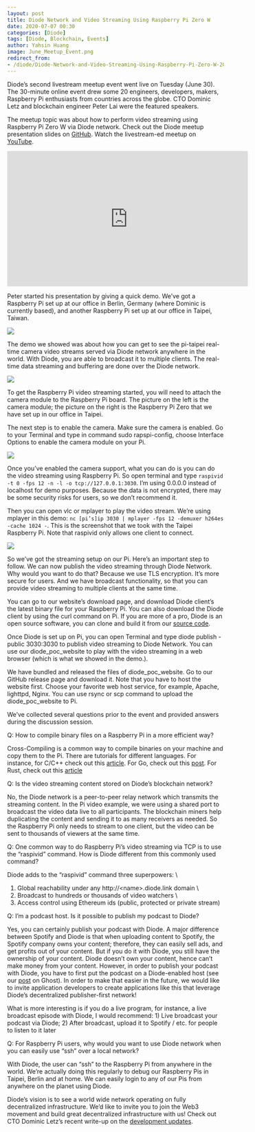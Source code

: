 ```yaml
---
layout: post
title: Diode Network and Video Streaming Using Raspberry Pi Zero W
date: 2020-07-07 00:30
categories: [Diode]
tags: [Diode, Blockchain, Events]
author: Yahsin Huang
image: June_Meetup_Event.png
redirect_from:
- /diode/Diode-Network-and-Video-Streaming-Using-Raspberry-Pi-Zero-W-20189/
---
```


Diode’s second livestream meetup event went live on Tuesday (June 30). The 30-minute online event drew some 20 engineers, developers, makers, Raspberry Pi enthusiasts from countries across the globe. CTO Dominic Letz and blockchain engineer Peter Lai were the featured speakers. 

The meetup topic was about how to perform video streaming using Raspberry Pi Zero W via Diode network. Check out the Diode meetup presentation slides on [GitHub](https://github.com/diodechain/presentations/blob/master/Diode_Online_Event_June_2020/Diode%20Tuesday%20online%20event%20%232_%20Diode%20Network%20and%20Video%20Streaming%20Using%20Raspberry%20Pi%20Zero%20W.pdf). Watch the livestream-ed meetup on[ YouTube](https://youtu.be/4VnDFfqQl3w).

<iframe width="560" height="315" src="https://www.youtube.com/embed/4VnDFfqQl3w" frameborder="0" allow="accelerometer; autoplay; encrypted-media; gyroscope; picture-in-picture" allowfullscreen></iframe>

Peter started his presentation by giving a quick demo. We’ve got a Raspberry Pi set up at our office in Berlin, Germany (where Dominic is currently based), and another Raspberry Pi set up at our office in Taipei, Taiwan. 

![](../assets/img/blog/June_Meetup_demo.png)

The demo we showed was about how you can get to see the pi-taipei real-time camera video streams served via Diode network anywhere in the world. With Diode, you are able to broadcast it to multiple clients. The real-time data streaming and buffering are done over the Diode network.


![](../assets/img/blog/June_Meetup_Howtostream.png)

To get the Raspberry Pi video streaming started, you will need to attach the camera module to the Raspberry Pi board. The picture on the left is the camera module; the picture on the right is the Raspberry Pi Zero that we have set up in our office in Taipei.

The next step is to enable the camera. Make sure the camera is enabled. Go to your Terminal and type in command sudo rapspi-config, choose Interface Options to enable the camera module on your Pi.


![](../assets/img/blog/June_Meetup_baseline.png)

Once you’ve enabled the camera support, what you can do is you can do the video streaming using Raspberry Pi. So open terminal and type `raspivid -t 0 -fps 12 -n -l -o tcp://127.0.0.1:3030`. I’m using 0.0.0.0 instead of localhost for demo purposes. Because the data is not encrypted, there may be some security risks for users, so we don’t recommend it.

Then you can open vlc or mplayer to play the video stream. We’re using mplayer in this demo: `nc [pi’s]ip 3030 | mplayer -fps 12 -demuxer h264es -cache 1024 -`. This is the screenshot that we took with the Taipei Raspberry Pi. Note that raspivid only allows one client to connect.

![](../assets/img/blog/June_Meetup_Pi.jpg)

So we’ve got the streaming setup on our Pi. Here’s an important step to follow. We can now publish the video streaming through Diode Network. Why would you want to do that? Because we use TLS encryption. It’s more secure for users. And we have broadcast functionality, so that you can provide video streaming to multiple clients at the same time.

You can go to our website’s download page, and download Diode client’s the latest binary file for your Raspberry Pi. You can also download the Diode client by using the curl command on Pi. If you are more of a pro, Diode is an open source software, you can clone and build it from our [source code](https://github.com/diodechain/diode_go_client).

Once Diode is set up on Pi, you can open Terminal and type diode publish -public 3030:3030 to publish video streaming to Diode Network. You can use our diode_poc_website to play with the video streaming in a web browser (which is what we showed in the demo.). 

We have bundled and released the files of diode_poc_website. Go to our GitHub release page and download it. Note that you have to host the website first. Choose your favorite web host service, for example, Apache, lighttpd, Nginx. You can use rsync or scp command to upload the diode_poc_website to Pi.

We’ve collected several questions prior to the event and provided answers during the discussion session.

Q: How to compile binary files on a Raspberry Pi in a more efficient way?

Cross-Compiling is a common way to compile binaries on your machine and copy them to the Pi. There are tutorials for different languages. For instance, for C/C++ check out this [article](https://blog.kitware.com/cross-compiling-for-raspberry-pi/). For Go, check out this [post](https://www.thepolyglotdeveloper.com/2017/04/cross-compiling-golang-applications-raspberry-pi/). For Rust, check out this [article](https://dev.to/h_ajsf/cross-compiling-rust-for-raspberry-pi-4iai)

Q: Is the video streaming content stored on Diode’s blockchain network?

No, the Diode network is a peer-to-peer relay network which transmits the streaming content. In the Pi video example, we were using a shared port to broadcast the video data live to all participants. The blockchain miners help duplicating the content and sending it to as many receivers as needed. So the Raspberry Pi only needs to stream to one client, but the video can be sent to thousands of viewers at the same time.

Q: One common way to do Raspberry Pi’s video streaming via TCP is to use the “raspivid” command. How is Diode different from this commonly used command? 

Diode adds to the “raspivid” command three superpowers: \
1) Global reachability under any http://&lt;name>.diode.link domain  \
2) Broadcast to hundreds or thousands of video watchers \
3) Access control using Ethereum ids (public, protected or private stream)

Q: I’m a podcast host. Is it possible to publish my podcast to Diode?

Yes, you can certainly publish your podcast with Diode. A major difference between Spotify and Diode is that when uploading content to Spotify, the Spotify company owns your content; therefore, they can easily sell ads, and get profits out of your content. But if you do it with Diode, you still have the ownership of your content. Diode doesn’t own your content, hence can’t make money from your content. However, in order to publish your podcast with Diode, you have to first put the podcast on a Diode-enabled host (see our [post](https://medium.com/@hansr77/publish-your-localhost-website-to-the-internet-without-centralized-tech-16ea9e15f8ba) on Ghost). In order to make that easier in the future, we would like to invite application developers to create applications like this that leverage Diode’s decentralized publisher-first network!

What is more interesting is if you do a live program, for instance, a live broadcast episode with Diode, I would recommend: 1) Live broadcast your podcast via Diode; 2) After broadcast, upload it to Spotify / etc. for people to listen to it later

Q: For Raspberry Pi users, why would you want to use Diode network when you can easily use “ssh” over a local network?

With Diode, the user can “ssh” to the Raspberry Pi from anywhere in the world. We’re actually doing this regularly to debug our Raspberry Pis in Taipei, Berlin and at home. We can easily login to any of our Pis from anywhere on the planet using Diode. 

Diode’s vision is to see a world wide network operating on fully decentralized infrastructure. We’d like to invite you to join the Web3 movement and build great decentralized infrastructure with us! Check out CTO Dominic Letz’s recent write-up on the [development updates](/diode/Diode-June-Update-20168/).
